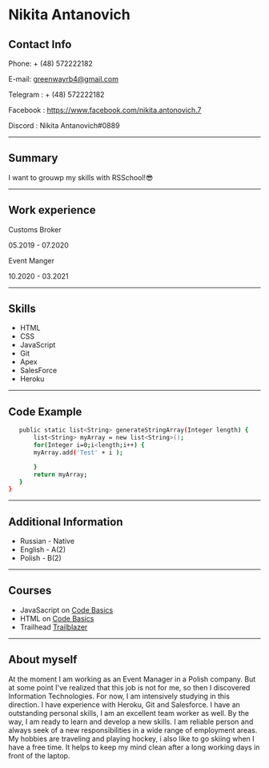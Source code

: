 # Nikita Antanovich

## Contact Info

Phone: + (48) 572222182

E-mail: greenwayrb4@gmail.com

Telegram : + (48) 572222182

Facebook : https://www.facebook.com/nikita.antonovich.7

Discord : Nikita Antanovich#0889

---

## Summary

I want to grouwp my skills with RSSchool!😎

---

## Work experience

Customs Broker

05.2019 - 07.2020

Event Manger

10.2020 - 03.2021

---

## Skills

- HTML
- CSS
- JavaScript
- Git
- Apex
- SalesForce
- Heroku

---

## Code Example

```sh public class StringArrayTest {
   public static list<String> generateStringArray(Integer length) {
       list<String> myArray = new list<String>();
       for(Integer i=0;i<length;i++) {
       myArray.add('Test' + i );

       }
       return myArray;
   }
}
```

---

## Additional Information

- Russian - Native
- English - A(2)
- Polish - B(2)

---

## Courses

- JavaSacript on [Code Basics](https://ru.code-basics.com/languages/javascript)
- HTML on [Code Basics](https://ru.code-basics.com/languages/htm)
- Trailhead [Trailblazer](https://trailblazer.me/id?lang=en_US)

---

## About myself

At the moment I am working as an Event Manager in a Polish company.
But at some point I've realized that this job is not for me, so then I discovered Information Technologies.
For now, I am intensively studying in this direction. I have experience with Heroku, Git and Salesforce.
I have an outstanding personal skills, I am an excellent team worker as well.
By the way, I am ready to learn and develop a new skills.
I am reliable person and always seek of a new responsibilities in a wide range of employment areas.
My hobbies are traveling and playing hockey, i also like to go skiing when I have a free time. It helps to keep my mind clean after a long working days in front of the laptop.
